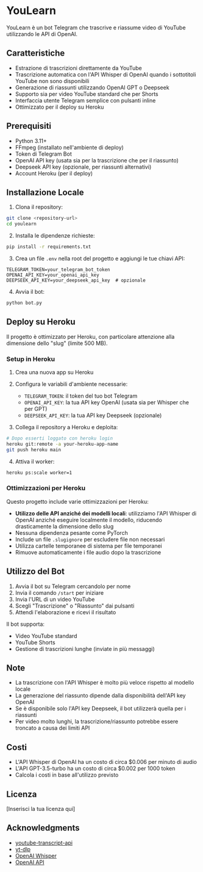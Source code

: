 # YouLearn

YouLearn è un bot Telegram che trascrive e riassume video di YouTube utilizzando le API di OpenAI.

## Caratteristiche

- Estrazione di trascrizioni direttamente da YouTube
- Trascrizione automatica con l'API Whisper di OpenAI quando i sottotitoli YouTube non sono disponibili
- Generazione di riassunti utilizzando OpenAI GPT o Deepseek
- Supporto sia per video YouTube standard che per Shorts
- Interfaccia utente Telegram semplice con pulsanti inline
- Ottimizzato per il deploy su Heroku

## Prerequisiti

- Python 3.11+
- FFmpeg (installato nell'ambiente di deploy)
- Token di Telegram Bot
- OpenAI API key (usata sia per la trascrizione che per il riassunto)
- Deepseek API key (opzionale, per riassunti alternativi)
- Account Heroku (per il deploy)

## Installazione Locale

1. Clona il repository:

```bash
git clone <repository-url>
cd youlearn
```

2. Installa le dipendenze richieste:

```bash
pip install -r requirements.txt
```

3. Crea un file `.env` nella root del progetto e aggiungi le tue chiavi API:

```env
TELEGRAM_TOKEN=your_telegram_bot_token
OPENAI_API_KEY=your_openai_api_key
DEEPSEEK_API_KEY=your_deepseek_api_key  # opzionale
```

4. Avvia il bot:

```bash
python bot.py
```

## Deploy su Heroku

Il progetto è ottimizzato per Heroku, con particolare attenzione alla dimensione dello "slug" (limite 500 MB).

### Setup in Heroku

1. Crea una nuova app su Heroku
2. Configura le variabili d'ambiente necessarie:

   - `TELEGRAM_TOKEN`: il token del tuo bot Telegram
   - `OPENAI_API_KEY`: la tua API key OpenAI (usata sia per Whisper che per GPT)
   - `DEEPSEEK_API_KEY`: la tua API key Deepseek (opzionale)

3. Collega il repository a Heroku e deploita:

```bash
# Dopo esserti loggato con heroku login
heroku git:remote -a your-heroku-app-name
git push heroku main
```

4. Attiva il worker:

```bash
heroku ps:scale worker=1
```

### Ottimizzazioni per Heroku

Questo progetto include varie ottimizzazioni per Heroku:

- **Utilizzo delle API anziché dei modelli locali**: utilizziamo l'API Whisper di OpenAI anziché eseguire localmente il modello, riducendo drasticamente la dimensione dello slug
- Nessuna dipendenza pesante come PyTorch
- Include un file `.slugignore` per escludere file non necessari
- Utilizza cartelle temporanee di sistema per file temporanei
- Rimuove automaticamente i file audio dopo la trascrizione

## Utilizzo del Bot

1. Avvia il bot su Telegram cercandolo per nome
2. Invia il comando `/start` per iniziare
3. Invia l'URL di un video YouTube
4. Scegli "Trascrizione" o "Riassunto" dai pulsanti
5. Attendi l'elaborazione e ricevi il risultato

Il bot supporta:

- Video YouTube standard
- YouTube Shorts
- Gestione di trascrizioni lunghe (inviate in più messaggi)

## Note

- La trascrizione con l'API Whisper è molto più veloce rispetto al modello locale
- La generazione del riassunto dipende dalla disponibilità dell'API key OpenAI
- Se è disponibile solo l'API key Deepseek, il bot utilizzerà quella per i riassunti
- Per video molto lunghi, la trascrizione/riassunto potrebbe essere troncato a causa dei limiti API

## Costi

- L'API Whisper di OpenAI ha un costo di circa $0.006 per minuto di audio
- L'API GPT-3.5-turbo ha un costo di circa $0.002 per 1000 token
- Calcola i costi in base all'utilizzo previsto

## Licenza

[Inserisci la tua licenza qui]

## Acknowledgments

- [youtube-transcript-api](https://github.com/jdepoix/youtube-transcript-api)
- [yt-dlp](https://github.com/yt-dlp/yt-dlp)
- [OpenAI Whisper](https://github.com/openai/whisper)
- [OpenAI API](https://openai.com/api/)
